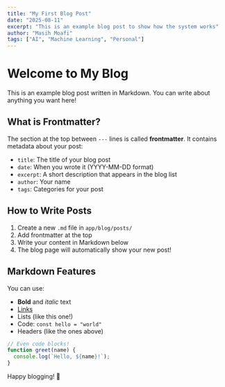 ```yaml
---
title: "My First Blog Post"
date: "2025-08-11"
excerpt: "This is an example blog post to show how the system works"
author: "Masih Moafi"
tags: ["AI", "Machine Learning", "Personal"]
---
```


# Welcome to My Blog

This is an example blog post written in Markdown. You can write about anything you want here!

## What is Frontmatter?

The section at the top between `---` lines is called **frontmatter**. It contains metadata about your post:

- `title`: The title of your blog post
- `date`: When you wrote it (YYYY-MM-DD format)
- `excerpt`: A short description that appears in the blog list
- `author`: Your name
- `tags`: Categories for your post

## How to Write Posts

1. Create a new `.md` file in `app/blog/posts/`
2. Add frontmatter at the top
3. Write your content in Markdown below
4. The blog page will automatically show your new post!

## Markdown Features

You can use:
- **Bold** and *italic* text
- [Links](https://github.com/MasihMoafi)
- Lists (like this one!)
- Code: `const hello = "world"`
- Headers (like the ones above)

```javascript
// Even code blocks!
function greet(name) {
  console.log(`Hello, ${name}!`);
}
```

Happy blogging! 🚀